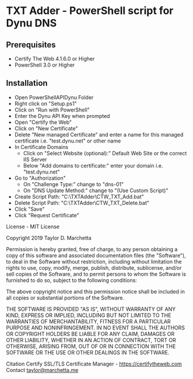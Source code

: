 # TXT Adder -  PowerShell script for Dynu DNS
	
## Prerequisites
* Certify The Web 4.1.6.0 or Higher
* PowerShell 3.0 or Higher

## Installation
* Open PowerShellAPIDynu Folder 
* Right click on "Setup.ps1"
* Click on "Run with PowerShell"
* Enter the Dynu API Key when prompted
* Open "Certify the Web"
* Click on "New Certificate"
* Delete "New managed Certificate" and enter a name for this managed certificate i.e. "test.dynu.net" or other name
* In Certificate Domains
	* Click on "Select Website (optional):" Default Web Site or the correct IIS Server
	* Below "Add domains to certificate:" enter your domain i.e. "test.dynu.net"
* Go to "Authorization"
	* On "Challenge Type:" change to "dns-01"
	* On "DNS Update Method:" change to "(Use Custom Script)"
* Create Script Path: "C:\TXTAdder\CTW_TXT_Add.bat"
* Delete Script Path: "C:\TXTAdder\CTW_TXT_Delete.bat"
* Click "Save"
* Click "Request Certificate"

License - MIT License

Copyright 2019 Taylor D. Marchetta

Permission is hereby granted, free of charge, to any person obtaining a copy of this software and associated documentation files (the "Software"), to deal in the Software without restriction, including without limitation the rights to use, copy, modify, merge, publish, distribute, sublicense, and/or sell copies of the Software, and to permit persons to whom the Software is furnished to do so, subject to the following conditions:

The above copyright notice and this permission notice shall be included in all copies or substantial portions of the Software.

THE SOFTWARE IS PROVIDED "AS IS", WITHOUT WARRANTY OF ANY KIND, EXPRESS OR IMPLIED, INCLUDING BUT NOT LIMITED TO THE WARRANTIES OF MERCHANTABILITY, FITNESS FOR A PARTICULAR PURPOSE AND NONINFRINGEMENT. IN NO EVENT SHALL THE AUTHORS OR COPYRIGHT HOLDERS BE LIABLE FOR ANY CLAIM, DAMAGES OR OTHER LIABILITY, WHETHER IN AN ACTION OF CONTRACT, TORT OR OTHERWISE, ARISING FROM, OUT OF OR IN CONNECTION WITH THE SOFTWARE OR THE USE OR OTHER DEALINGS IN THE SOFTWARE.

Citation
	Certify SSL/TLS Certificate Manager - https://certifytheweb.com	
Contact
	taylor@marchetta.me



